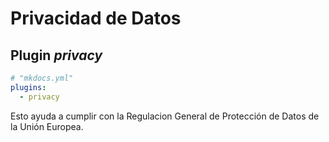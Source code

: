 # Privacidad de Datos



## Plugin *privacy*

``` yaml title="Plugin privacy"
# "mkdocs.yml"
plugins:
  - privacy
```

Esto ayuda a cumplir con la Regulacion General de Protección de Datos de la Unión Europea.